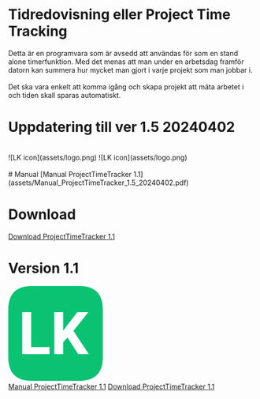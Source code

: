 # Tidredovisning eller Project Time Tracking 

Detta är en programvara som är avsedd att användas för som en stand alone timerfunktion. Med det menas att man under en arbetsdag framför datorn kan summera hur mycket man gjort i varje projekt som man jobbar i. </br></br>
Det ska vara enkelt att komma igång och skapa projekt att mäta arbetet i och tiden skall sparas automatiskt.

# Uppdatering till ver 1.5 20240402
<br/>
![LK icon](assets/logo.png)
![LK icon](assets/logo.png)
<br/><br/>
# Manual
[Manual ProjectTimeTracker 1.1](assets/Manual_ProjectTimeTracker_1.5_20240402.pdf)

# Download
[Download ProjectTimeTracker 1.1](assets/ProjectTimeTrackerSetup_1.5_20240402.msi)

# Version 1.1
![LK icon](assets/logo.png)<br/>[Manual ProjectTimeTracker 1.1](assets/Manual_ProjectTimeTracker_1.1_20240326.pdf)
[Download ProjectTimeTracker 1.1](assets/ProjectTimeTracker_1.1_Setup.msi)
